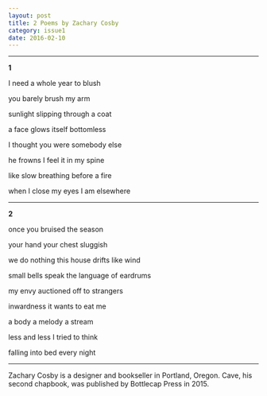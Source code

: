 ```yaml
---
layout: post
title: 2 Poems by Zachary Cosby
category: issue1
date: 2016-02-10
---
```


___

**1** 

I need a whole year to blush

you barely brush my arm

sunlight slipping through a coat

a face glows itself bottomless

I thought you were somebody else

he frowns I feel it in my spine

like slow breathing before a fire

when I close my eyes I am elsewhere


___


**2**

once you bruised the season

your hand your chest sluggish

we do nothing this house drifts like wind

small bells speak the language of eardrums

my envy auctioned off to strangers

inwardness it wants to eat me

a body a melody a stream

less and less I tried to think

falling into bed every night

___

Zachary Cosby is a designer and bookseller in Portland, Oregon. Cave, his second chapbook, was published by Bottlecap Press in 2015.